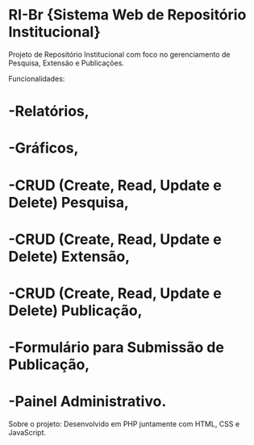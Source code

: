 # RI-Br {Sistema Web de Repositório Institucional}

Projeto de Repositório Institucional com foco no gerenciamento de Pesquisa, Extensão e Publicações.

Funcionalidades:
  # -Relatórios,
  # -Gráficos,
  # -CRUD (Create, Read, Update e Delete) Pesquisa,
  # -CRUD (Create, Read, Update e Delete) Extensão,
  # -CRUD (Create, Read, Update e Delete) Publicação,
  # -Formulário para Submissão de Publicação,
  # -Painel Administrativo.

Sobre o projeto: Desenvolvido em PHP juntamente com HTML, CSS e JavaScript.
